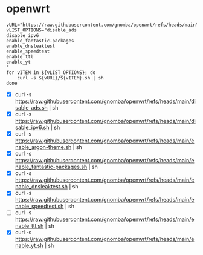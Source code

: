 # openwrt

```
vURL="https://raw.githubusercontent.com/gnomba/openwrt/refs/heads/main"
vLIST_OPTIONS="disable_ads
disable_ipv6
enable_fantastic-packages
enable_dnsleaktest
enable_speedtest
enable_ttl
enable_yt
"
for vITEM in ${vLIST_OPTIONS}; do
    curl -s ${vURL}/${vITEM}.sh | sh
done
```
 - [x] curl -s https://raw.githubusercontent.com/gnomba/openwrt/refs/heads/main/disable_ads.sh | sh
 - [x] curl -s https://raw.githubusercontent.com/gnomba/openwrt/refs/heads/main/disable_ipv6.sh | sh
 - [x] curl -s https://raw.githubusercontent.com/gnomba/openwrt/refs/heads/main/enable_argon-theme.sh | sh
 - [x] curl -s https://raw.githubusercontent.com/gnomba/openwrt/refs/heads/main/enable_fantastic-packages.sh | sh
 - [x] curl -s https://raw.githubusercontent.com/gnomba/openwrt/refs/heads/main/enable_dnsleaktest.sh | sh
 - [x] curl -s https://raw.githubusercontent.com/gnomba/openwrt/refs/heads/main/enable_speedtest.sh | sh
 - [ ] curl -s https://raw.githubusercontent.com/gnomba/openwrt/refs/heads/main/enable_ttl.sh | sh
 - [x] curl -s https://raw.githubusercontent.com/gnomba/openwrt/refs/heads/main/enable_yt.sh | sh
